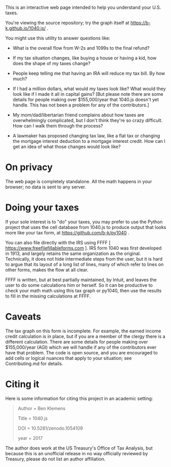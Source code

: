 This is an interactive web page intended to help you understand your U.S. taxes.

You're viewing the source repository; try the graph itself at https://b-k.github.io/1040.js/ .

You might use this utility to answer questions like:

* What is the overall flow from W-2s and 1099s to the final refund?

* If my tax situation changes, like buying a house or having a kid, how does the shape of my taxes change?

* People keep telling me that having an IRA will reduce my tax bill. By how much?

* If I had a million dollars, what would my taxes look like? What would they look like
if I made it all in capital gains? [But please note there are some details for people
making over $155,000/year that 1040.js doesn't yet handle. This has not been a problem for
any of the contributors.]

* My mom/dad/libertarian friend complains about how taxes are overwhelmingly complicated, but I don't
think they're so crazy difficult. How can I walk them through the process?

* A lawmaker has proposed changing tax law, like a flat tax or changing the mortgage
interest deduction to a mortgage interest credit. How can I get an idea of what those
changes would look like?

On privacy
========

The web page is completely standalone. All the math happens in your browser; no data
is sent to any server.


Doing your taxes
========

If your sole interest is to "do" your taxes, you may prefer to use the Python project
that uses the cell database from 1040.js to produce output that looks more like your
tax form, at https://github.com/b-k/py1040 .

You can also file directly with the IRS using FFFF [ https://www.freefilefillableforms.com ].
IRS form 1040 was first developed in 1913, and largely retains the same organization
as the original. Technically, it does not hide intermediate steps from the user, but
it is hard to argue that its layout of a long list of lines, many of which refer to
lines on other forms, makes the flow at all clear.

FFFF is written, but at best partially maintained, by Intuit, and leaves the user to
do some calculations him or herself. So it can be productive to check your math math
using this tax graph or py1040, then use the results to fill in the missing calculations
at FFFF.


Caveats
========

The tax graph on this form is incomplete. For example, the earned income credit
calculation is in place, but if you are a member of the clergy there is a different
calculation. There are some details for people making over $155,000/year (AGI) which we
will handle if any of the contributors ever have that problem. The code is open source,
and you are encouraged to add cells or logical nuances that apply to your situation;
see Contributing.md for details.

Citing it
========
Here is some information for citing this project in an academic setting:

> Author = Ben Klemens
>
> Title = 1040.js
>
> DOI = 10.5281/zenodo.1054109
>
> year = 2017

The author does work at the US Treasury's Office of Tax Analysis, but because this is an unofficial release in no way officially reviewed by Treasury, please do not list an author affiliation.
